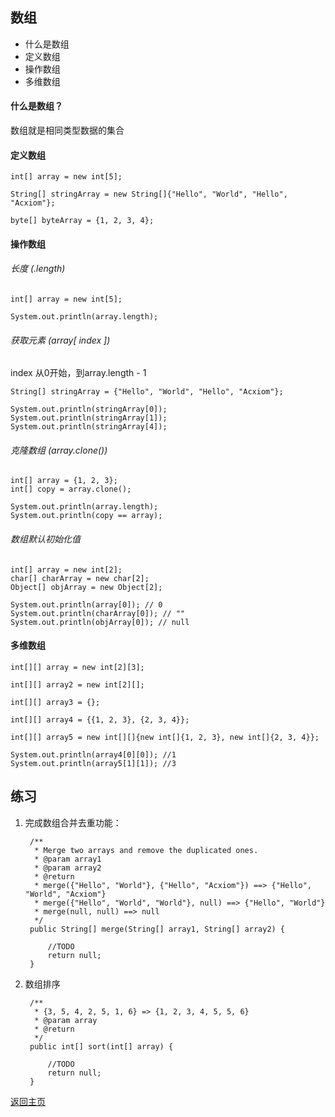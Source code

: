 ## 数组

+ 什么是数组
+ 定义数组
+ 操作数组
+ 多维数组

#### 什么是数组？

数组就是相同类型数据的集合

#### 定义数组
	
	int[] array = new int[5];

	String[] stringArray = new String[]{"Hello", "World", "Hello", "Acxiom"};

	byte[] byteArray = {1, 2, 3, 4};

#### 操作数组

###### 长度 (.length)	
	
	int[] array = new int[5];

	System.out.println(array.length);

###### 获取元素 (array[ index ])

index 从0开始，到array.length - 1

	String[] stringArray = {"Hello", "World", "Hello", "Acxiom"};	

	System.out.println(stringArray[0]);
	System.out.println(stringArray[1]);
	System.out.println(stringArray[4]);

###### 克隆数组 (array.clone())
	
	int[] array = {1, 2, 3};
	int[] copy = array.clone();

	System.out.println(array.length);
	System.out.println(copy == array);

###### 数组默认初始化值

	int[] array = new int[2];
	char[] charArray = new char[2];
	Object[] objArray = new Object[2];

	System.out.println(array[0]); // 0
	System.out.println(charArray[0]); // ""
	System.out.println(objArray[0]); // null

#### 多维数组

	int[][] array = new int[2][3];
	
	int[][] array2 = new int[2][];
	
	int[][] array3 = {};
	
	int[][] array4 = {{1, 2, 3}, {2, 3, 4}};
	
	int[][] array5 = new int[][]{new int[]{1, 2, 3}, new int[]{2, 3, 4}};
	
	System.out.println(array4[0][0]); //1
	System.out.println(array5[1][1]); //3

## 练习
1. 完成数组合并去重功能：

		/**
		 * Merge two arrays and remove the duplicated ones.
		 * @param array1
		 * @param array2
		 * @return
		 * merge({"Hello", "World"}, {"Hello", "Acxiom"}) ==> {"Hello", "World", "Acxiom"}
		 * merge({"Hello", "World", "World"}, null) ==> {"Hello", "World"}
		 * merge(null, null) ==> null
		 */
		public String[] merge(String[] array1, String[] array2) {
			
			//TODO
			return null;
		}

2. 数组排序

		/**
		 * {3, 5, 4, 2, 5, 1, 6} => {1, 2, 3, 4, 5, 5, 6}
		 * @param array
		 * @return
		 */
		public int[] sort(int[] array) {
			
			//TODO
			return null;
		}


[返回主页](32.html)